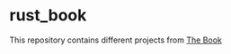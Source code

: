 # rust_book
This repository contains different projects from [The Book](https://doc.rust-lang.org/stable/book/)

